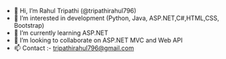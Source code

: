 - 👋 Hi, I’m Rahul Tripathi (@tripathirahul796)
- 👀 I’m interested in development (Python, Java, ASP.NET,C#,HTML,CSS, Bootstrap)
- 🌱 I’m currently learning ASP.NET
- 💞️ I’m looking to collaborate on ASP.NET MVC and Web API
- 📫 Contact :- tripathirahul796@gmail.com

<!---
tripathirahul796/tripathirahul796 is a ✨ special ✨ repository because its `README.md` (this file) appears on your GitHub profile.
You can click the Preview link to take a look at your changes.
--->
